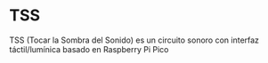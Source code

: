 # TSS
TSS (Tocar la Sombra del Sonido) es un circuito sonoro con interfaz táctil/lumínica basado en Raspberry Pi Pico
